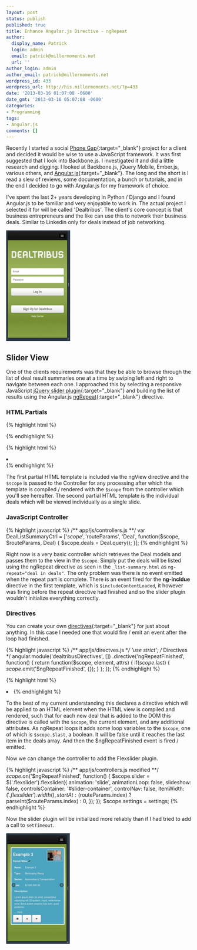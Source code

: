 ```yaml
---
layout: post
status: publish
published: true
title: Enhance Angular.js Directive - ngRepeat
author:
  display_name: Patrick
  login: admin
  email: patrick@millermoments.net
  url: ''
author_login: admin
author_email: patrick@millermoments.net
wordpress_id: 433
wordpress_url: http://his.millermoments.net/?p=433
date: '2013-03-16 01:07:08 -0600'
date_gmt: '2013-03-16 05:07:08 -0600'
categories:
- Programming
tags:
- Angular.js
comments: []
---
```

Recently I started a social [Phone Gap](http://phonegap.com/){:target="_blank"} project for a client and decided it would be wise to use a JavaScript framework. It was first suggested that I look into Backbone.js. I investigated it and did a little research and digging. I looked at Backbone.js, jQuery Mobile, Ember.js, various others, and [Angular.js](http://angularjs.org/){:target="_blank"}. The long and the short is I read a slew of reviews, some documentation, a bunch or tutorials, and in the end I decided to go with Angular.js for my framework of choice.
<!--more-->

I've spent the last 2+ years developing in Python / Django and I found Angular.js to be familiar and very enjoyable to work in. The actual project I selected it for will be called 'Dealtribus'. The client's core concept is that business entrepreneurs and the like can use this to network their business deals. Similar to Linkedin only for deals instead of job networking.

![Mobile Login](/uploads/2013/03/Dealtribus-174x300.png)

## Slider View
One of the clients requirements was that they be able to browse through the list of deal result summaries one at a time by swiping left and right to navigate between each one. I approached this by selecting a responsive JavaScript [jQuery slider plugin](http://www.woothemes.com/flexslider/){:target="_blank"} and building the list of results using the Angular.js [ngRepeat](http://docs.angularjs.org/api/ng.directive:ngRepeat){:target="_blank"} directive.

### HTML Partials
{% highlight html %}
<!-- parent template -->
<div id="slider-container fixed">
<div id="browser" class="row-fluid flexslider">
	<!--Body content-->
<ul class="deals slides" ng-include="'app/partials/deal/_list-summary.html'"></ul>
	</div>
</div>
{% endhighlight %}

{% highlight html %}
<!-- include app/partials/deal/_list_summary.html -->
<li class="well well-small " ng-repeat="deal in deals">
  <div class="fixed">
  	<!-- some content here -->
	</div>
</li>
{% endhighlight %}

The first partial HTML template is included via the ngView directive and the `$scope` is passed to the Controller for any processing after which the template is compiled / rendered with the `$scope` from the controller which you'll see hereafter. The second partial HTML template is the individual deals which will be viewed individually as a single slide.

### JavaScript Controller
{% highlight javascript %}
/** app/js/controllers.js **/
var DealListSummaryCtrl = ['$scope', '$routeParams', 'Deal', function($scope, $routeParams, Deal) {
    $scope.deals = Deal.query();
}];
{% endhighlight %}

Right now is a very basic controller which retrieves the Deal models and passes them to the view in the `$scope`. Simply put the deals will be listed using the ngRepeat directive as seen in the `_list-summary.html` as `ng-repeat="deal in deals"`. The only problem was there is no event emitted when the repeat part is complete. There is an event fired for the **ng-incldue** directive in the first template, which is `$includeContentLoaded`, it however was firing before the repeat directive had finished and so the slider plugin wouldn't initialize everything correctly.
### Directives
You can create your own [directives](http://docs.angularjs.org/guide/directive){:target="_blank"} for just about anything. In this case I needed one that would fire / emit an event after the loop had finished.

{% highlight javascript %}
/** app/js/directves.js **/
'use strict';
/* Directives */
angular.module('dealtribusDirectives', [])
	.directive('ngRepeatFinished', function() {
		return function($scope, element, attrs) {
			if($scope.$last) {
				$scope.$emit('$ngRepeatFinished', {});
			}
		};
	});
{% endhighlight %}

{% highlight html %}
<!-- app/partials/deal/_list-summary.html modified -->
<li class="well well-small " ng-repeat="deal in deals" ng-repeat-finished>
{% endhighlight %}

To the best of my current understanding this declares a directive which will be applied to an HTML element when the HTML view is compiled and rendered, such that for each new deal that is added to the DOM this directive is called with the `$scope`, the current element, and any additional attributes. As ngRepeat loops it adds some loop variables to the `$scope`, one of which is `$scope.$last`, a boolean. It will be false until it reaches the last item in the deals array. And then the $ngRepeatFinished event is fired / emitted.

Now we can change the controller to add the Flexslider plugin.

{% highlight javascript %}
/** app/js/controllers.js modified **/
$scope.$on('$ngRepeatFinished', function() {
		$scope.slider = $('.flexslider').flexslider({
			animation: 'slide',
			animationLoop: false,
			slideshow: false,
			controlsContainer: '#slider-container',
			controlNav: false,
			itemWidth: $('.flexslider').width(),
			startAt: ($routeParams.index) ? parseInt($routeParams.index) : 0,
		});
	});
$scope.settings = settings;
{% endhighlight %}

Now the slider plugin will be initialized more reliably than if I had tried to add a call to `setTimeout`.

![Deal Summary Slider](/uploads/2013/03/DealSummarySlider-173x300.png)